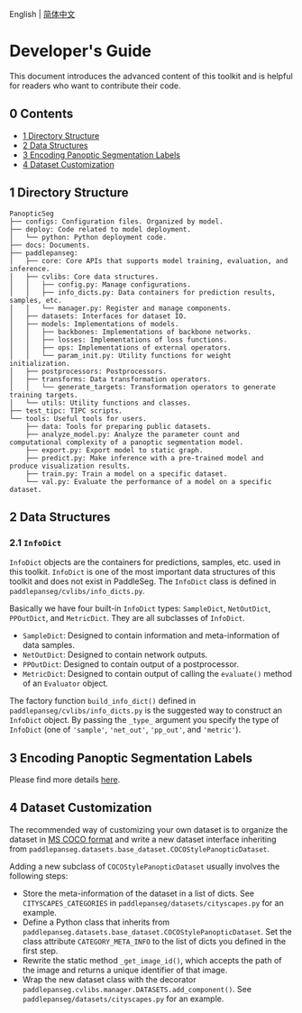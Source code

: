 English | [简体中文](dev_guide_cn.md)

# Developer's Guide

This document introduces the advanced content of this toolkit and is helpful for readers who want to contribute their code.

## 0 Contents

+ [1 Directory Structure](#1-directory-structure)
+ [2 Data Structures](#2-data-structures)
+ [3 Encoding Panoptic Segmentation Labels](#3-encoding-panoptic-segmentation-labels)
+ [4 Dataset Customization](#4-dataset-customization)

## 1 Directory Structure

```plain
PanopticSeg
├── configs: Configuration files. Organized by model.
├── deploy: Code related to model deployment.
│   └── python: Python deployment code.
├── docs: Documents.
├── paddlepanseg:
│   ├── core: Core APIs that supports model training, evaluation, and inference.
│   ├── cvlibs: Core data structures.
│   │   ├── config.py: Manage configurations.
│   │   ├── info_dicts.py: Data containers for prediction results, samples, etc.
│   │   └── manager.py: Register and manage components.
│   ├── datasets: Interfaces for dataset IO.
│   ├── models: Implementations of models.
│   │   ├── backbones: Implementations of backbone networks.
│   │   ├── losses: Implementations of loss functions.
│   │   ├── ops: Implementations of external operators.
│   │   └── param_init.py: Utility functions for weight initialization.
│   ├── postprocessors: Postprocessors.
│   ├── transforms: Data transformation operators.
│   │   └── generate_targets: Transformation operators to generate training targets.
│   └── utils: Utility functions and classes.
├── test_tipc: TIPC scripts.
└── tools: Useful tools for users.
    ├── data: Tools for preparing public datasets.
    ├── analyze_model.py: Analyze the parameter count and computational complexity of a panoptic segmentation model.
    ├── export.py: Export model to static graph.
    ├── predict.py: Make inference with a pre-trained model and produce visualization results.
    ├── train.py: Train a model on a specific dataset.
    └── val.py: Evaluate the performance of a model on a specific dataset.
```

## 2 Data Structures

### 2.1 `InfoDict`

`InfoDict` objects are the containers for predictions, samples, etc. used in this toolkit. `InfoDict` is one of the most important data structures of this toolkit and does not exist in PaddleSeg. The `InfoDict` class is defined in `paddlepanseg/cvlibs/info_dicts.py`.

Basically we have four built-in `InfoDict` types: `SampleDict`, `NetOutDict`, `PPOutDict`, and `MetricDict`. They are all subclasses of `InfoDict`.

+ `SampleDict`: Designed to contain information and meta-information of data samples.
+ `NetOutDict`: Designed to contain network outputs.
+ `PPOutDict`: Designed to contain output of a postprocessor.
+ `MetricDict`: Designed to contain output of calling the `evaluate()` method of an `Evaluator` object.

The factory function `build_info_dict()` defined in `paddlepanseg/cvlibs/info_dicts.py` is the suggested way to construct an `InfoDict` object. By passing the `_type_` argument you specify the type of `InfoDict` (one of `'sample'`, `'net_out'`, `'pp_out'`, and `'metric'`).

## 3 Encoding Panoptic Segmentation Labels

Please find more details [here](encoding_protocol_en.md).

## 4 Dataset Customization

The recommended way of customizing your own dataset is to organize the dataset in [MS COCO format](https://cocodataset.org/#home) and write a new dataset interface inheriting from `paddlepanseg.datasets.base_dataset.COCOStylePanopticDataset`.

Adding a new subclass of `COCOStylePanopticDataset` usually involves the following steps:

+ Store the meta-information of the dataset in a list of dicts. See `CITYSCAPES_CATEGORIES` in `paddlepanseg/datasets/cityscapes.py` for an example.
+ Define a Python class that inherits from `paddlepanseg.datasets.base_dataset.COCOStylePanopticDataset`. Set the class attribute `CATEGORY_META_INFO` to the list of dicts you defined in the first step.
+ Rewrite the static method `_get_image_id()`, which accepts the path of the image and returns a unique identifier of that image.
+ Wrap the new dataset class with the decorator `paddlepanseg.cvlibs.manager.DATASETS.add_component()`. See `paddlepanseg/datasets/cityscapes.py` for an example.
